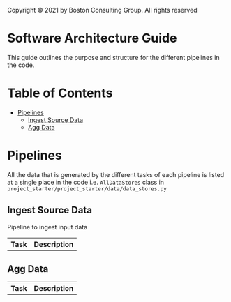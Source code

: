 Copyright © 2021 by Boston Consulting Group. All rights reserved


# Software Architecture Guide

This guide outlines the purpose and structure for the different pipelines in the code.

Table of Contents
=================
* [Pipelines](#pipelines)
  * [Ingest Source Data](#ingest-source-data)
  * [Agg Data](#agg-data)
  

# Pipelines

All the data that is generated by the different tasks of each pipeline is listed at a single place in the code i.e. `AllDataStores` class in `project_starter/project_starter/data/data_stores.py`

## Ingest Source Data

Pipeline to ingest input data

<table>
	<tbody>
		<tr>
			<th>Task</th>
			<th> Description </th>
		</tr>
</table>


## Agg Data

<table>
	<tbody>
		<tr>
			<th>Task</th>
			<th> Description </th>
		</tr>
</table>

